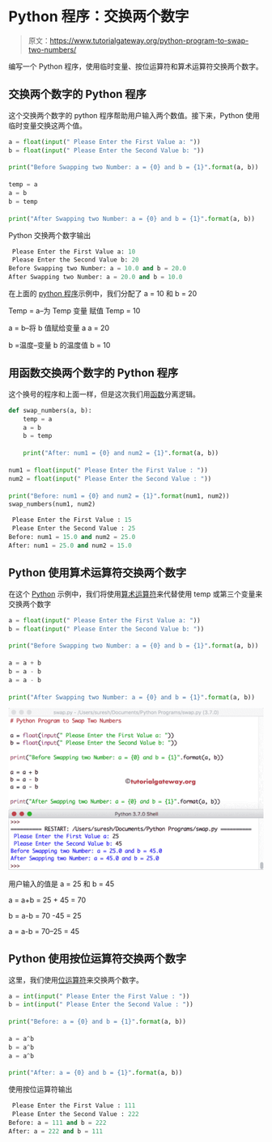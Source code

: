 # Python 程序：交换两个数字

> 原文：<https://www.tutorialgateway.org/python-program-to-swap-two-numbers/>

编写一个 Python 程序，使用临时变量、按位运算符和算术运算符交换两个数字。

## 交换两个数字的 Python 程序

这个交换两个数字的 python 程序帮助用户输入两个数值。接下来，Python 使用临时变量交换这两个值。

```py
a = float(input(" Please Enter the First Value a: "))
b = float(input(" Please Enter the Second Value b: "))

print("Before Swapping two Number: a = {0} and b = {1}".format(a, b))

temp = a
a = b
b = temp

print("After Swapping two Number: a = {0} and b = {1}".format(a, b))
```

Python 交换两个数字输出

```py
 Please Enter the First Value a: 10
 Please Enter the Second Value b: 20
Before Swapping two Number: a = 10.0 and b = 20.0
After Swapping two Number: a = 20.0 and b = 10.0
```

在上面的 [python 程序](https://www.tutorialgateway.org/python-programming-examples/)示例中，我们分配了 a = 10 和 b = 20

Temp = a–为 Temp 变量
赋值 Temp = 10

a = b–将 b 值赋给变量 a
a = 20

b =温度–变量 b 的温度值
b = 10

## 用函数交换两个数字的 Python 程序

这个换号的程序和上面一样，但是这次我们用[函数](https://www.tutorialgateway.org/functions-in-python/)分离逻辑。

```py
def swap_numbers(a, b):
    temp = a
    a = b
    b = temp

    print("After: num1 = {0} and num2 = {1}".format(a, b))

num1 = float(input(" Please Enter the First Value : "))
num2 = float(input(" Please Enter the Second Value : "))

print("Before: num1 = {0} and num2 = {1}".format(num1, num2))
swap_numbers(num1, num2)
```

```py
 Please Enter the First Value : 15
 Please Enter the Second Value : 25
Before: num1 = 15.0 and num2 = 25.0
After: num1 = 25.0 and num2 = 15.0
```

## Python 使用算术运算符交换两个数字

在这个 [Python](https://www.tutorialgateway.org/python-tutorial/) 示例中，我们将使用[算术运算符](https://www.tutorialgateway.org/python-arithmetic-operators/)来代替使用 temp 或第三个变量来交换两个数字

```py
a = float(input(" Please Enter the First Value a: "))
b = float(input(" Please Enter the Second Value b: "))

print("Before Swapping two Number: a = {0} and b = {1}".format(a, b))

a = a + b
b = a - b
a = a - b

print("After Swapping two Number: a = {0} and b = {1}".format(a, b))
```

![Python Program to Swap Two Numbers 3](img/fe665170659cab9554d36360b480be3c.png)

用户输入的值是 a = 25 和 b = 45

a = a+b = 25 + 45 = 70

b = a-b = 70 -45 = 25

a = a-b = 70–25 = 45

## Python 使用按位运算符交换两个数字

这里，我们使用[位运算符](https://www.tutorialgateway.org/python-bitwise-operators/)来交换两个数字。

```py
a = int(input(" Please Enter the First Value : "))
b = int(input(" Please Enter the Second Value : "))

print("Before: a = {0} and b = {1}".format(a, b))

a = a^b
b = a^b
a = a^b

print("After: a = {0} and b = {1}".format(a, b))
```

使用按位运算符输出

```py
 Please Enter the First Value : 111
 Please Enter the Second Value : 222
Before: a = 111 and b = 222
After: a = 222 and b = 111
```
